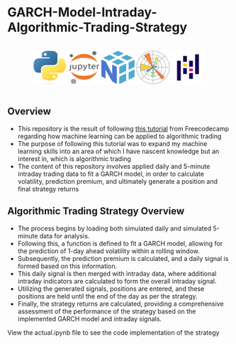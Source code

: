 # GARCH-Model-Intraday-Algorithmic-Trading-Strategy

</br>
<div align="center">
<a href="https://www.python.org/"><img src="./readme-content/Python.png" width="75" height="75"></a>
<a href="https://jupyter.org/"><img src="./readme-content/Jupyter.png" width="70" height="75"></a>
<a href="https://numpy.org/"><img src="./readme-content/Numpy.png" width="75" height="75"></a>
<a href="https://matplotlib.org/"><img src="./readme-content/Matplotlib.png" width="75" height="75"></a>
<a href="https://pandas.pydata.org/"><img src="./readme-content/Pandas.png" width="75" height="75"></a>
</div>

</br>

## Overview

- This repository is the result of following [this tutorial](https://www.youtube.com/watch?v=9Y3yaoi9rUQ) from Freecodecamp regarding how machine learning can be applied to algorithmic trading
- The purpose of following this tutorial was to expand my machine learning skills into an area of which I have nascent knowledge but an interest in, which is algorithmic trading
- The content of this repository involves applied daily and 5-minute intraday trading data to fit a GARCH model, in order to calculate volatility, prediction premium, and ultimately generate a position and final strategy returns

## Algorithmic Trading Strategy Overview

- The process begins by loading both simulated daily and simulated 5-minute data for analysis.
- Following this, a function is defined to fit a GARCH model, allowing for the prediction of 1-day ahead volatility within a rolling window.
- Subsequently, the prediction premium is calculated, and a daily signal is formed based on this information.
- This daily signal is then merged with intraday data, where additional intraday indicators are calculated to form the overall intraday signal.
- Utilizing the generated signals, positions are entered, and these positions are held until the end of the day as per the strategy.
- Finally, the strategy returns are calculated, providing a comprehensive assessment of the performance of the strategy based on the implemented GARCH model and intraday signals.

View the actual.ipynb file to see the code implementation of the strategy
